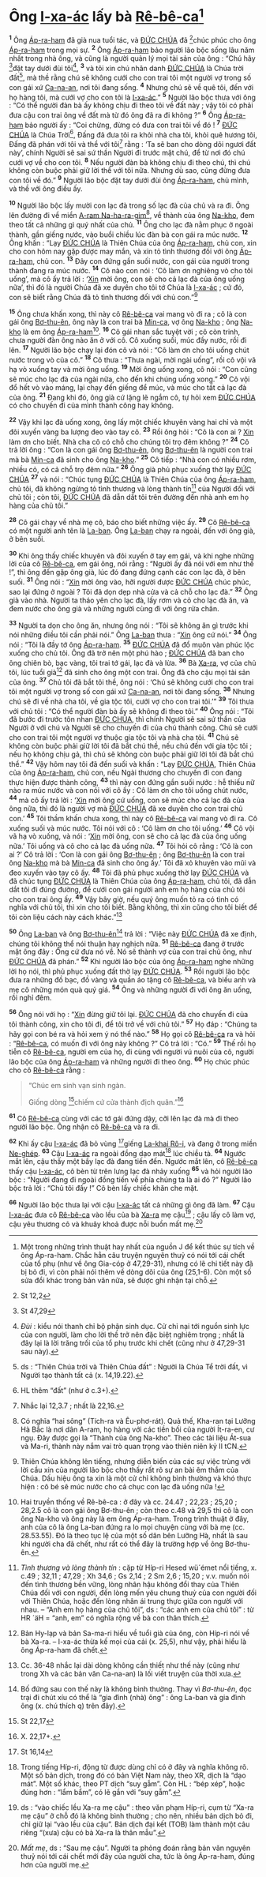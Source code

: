 # Ông [I-xa-ác]() lấy bà [Rê-bê-ca]()[^1-8ffcd19f-ee70-4ec1-b3d0-f6542a8e4817]
<sup><b>1</b></sup> Ông [Áp-ra-ham]() đã già nua tuổi tác, và [ĐỨC CHÚA]() đã [^1@-8ffcd19f-ee70-4ec1-b3d0-f6542a8e4817]chúc phúc cho ông [Áp-ra-ham]() trong mọi sự. <sup><b>2</b></sup> Ông [Áp-ra-ham]() bảo người lão bộc sống lâu năm nhất trong nhà ông, và cũng là người quản lý mọi tài sản của ông : “Chú hãy [^2@-8ffcd19f-ee70-4ec1-b3d0-f6542a8e4817]đặt tay dưới đùi tôi[^2-8ffcd19f-ee70-4ec1-b3d0-f6542a8e4817], <sup><b>3</b></sup> và tôi xin chú nhân danh [ĐỨC CHÚA]() là Chúa trời đất[^3-8ffcd19f-ee70-4ec1-b3d0-f6542a8e4817], mà thề rằng chú sẽ không cưới cho con trai tôi một người vợ trong số con gái xứ [Ca-na-an](), nơi tôi đang sống. <sup><b>4</b></sup> Nhưng chú sẽ về quê tôi, đến với họ hàng tôi, mà cưới vợ cho con tôi là [I-xa-ác]().” <sup><b>5</b></sup> Người lão bộc thưa với ông : “Có thể người đàn bà ấy không chịu đi theo tôi về đất này ; vậy tôi có phải đưa cậu con trai ông về đất mà từ đó ông đã ra đi không ?” <sup><b>6</b></sup> Ông [Áp-ra-ham]() bảo người ấy : “Coi chừng, đừng có đưa con trai tôi về đó ! <sup><b>7</b></sup> [ĐỨC CHÚA]() là Chúa Trời[^4-8ffcd19f-ee70-4ec1-b3d0-f6542a8e4817], Đấng đã đưa tôi ra khỏi nhà cha tôi, khỏi quê hương tôi, Đấng đã phán với tôi và thề với tôi[^5-8ffcd19f-ee70-4ec1-b3d0-f6542a8e4817] rằng : ‘Ta sẽ ban cho dòng dõi ngươi đất này’, chính Người sẽ sai sứ thần Người đi trước mặt chú, để từ nơi đó chú cưới vợ về cho con tôi. <sup><b>8</b></sup> Nếu người đàn bà không chịu đi theo chú, thì chú không còn buộc phải giữ lời thề với tôi nữa. Nhưng dù sao, cũng đừng đưa con tôi về đó.” <sup><b>9</b></sup> Người lão bộc đặt tay dưới đùi ông [Áp-ra-ham](), chủ mình, và thề với ông điều ấy.

<sup><b>10</b></sup> Người lão bộc lấy mười con lạc đà trong số lạc đà của chủ và ra đi. Ông lên đường đi về miền [A-ram Na-ha-ra-gim]()[^6-8ffcd19f-ee70-4ec1-b3d0-f6542a8e4817], về thành của ông [Na-kho](), đem theo tất cả những gì quý nhất của chủ. <sup><b>11</b></sup> Ông cho lạc đà nằm phục ở ngoài thành, gần giếng nước, vào buổi chiều lúc đàn bà con gái ra múc nước. <sup><b>12</b></sup> Ông khấn : “Lạy [ĐỨC CHÚA]() là Thiên Chúa của ông [Áp-ra-ham](), chủ con, xin cho con hôm nay gặp được may mắn, và xin tỏ tình thương đối với ông [Áp-ra-ham](), chủ con. <sup><b>13</b></sup> Đây con đứng gần suối nước, con gái của người trong thành đang ra múc nước. <sup><b>14</b></sup> Cô nào con nói : ‘Cô làm ơn nghiêng vò cho tôi uống’, mà cô ấy trả lời : ‘[Xin]() mời ông, con sẽ cho cả lạc đà của ông uống nữa’, thì đó là người Chúa đã xe duyên cho tôi tớ Chúa là [I-xa-ác]() ; cứ đó, con sẽ biết rằng Chúa đã tỏ tình thương đối với chủ con.”[^7-8ffcd19f-ee70-4ec1-b3d0-f6542a8e4817]

<sup><b>15</b></sup> Ông chưa khấn xong, thì này cô [Rê-bê-ca]() vai mang vò đi ra ; cô là con gái ông [Bơ-thu-ên](), ông này là con trai bà [Min-ca](), vợ ông [Na-kho]() ; ông [Na-kho]() là em ông [Áp-ra-ham]()[^8-8ffcd19f-ee70-4ec1-b3d0-f6542a8e4817]. <sup><b>16</b></sup> Cô gái nhan sắc tuyệt vời ; cô còn trinh, chưa người đàn ông nào ăn ở với cô. Cô xuống suối, múc đầy nước, rồi đi lên. <sup><b>17</b></sup> Người lão bộc chạy lại đón cô và nói : “Cô làm ơn cho tôi uống chút nước trong vò của cô.” <sup><b>18</b></sup> Cô thưa : “Thưa ngài, mời ngài uống”, rồi cô vội vã hạ vò xuống tay và mời ông uống. <sup><b>19</b></sup> Mời ông uống xong, cô nói : “Con cũng sẽ múc cho lạc đà của ngài nữa, cho đến khi chúng uống xong.” <sup><b>20</b></sup> Cô vội đổ hết vò vào máng, lại chạy đến giếng để múc, và múc cho tất cả lạc đà của ông. <sup><b>21</b></sup> Đang khi đó, ông già cứ lặng lẽ ngắm cô, tự hỏi xem [ĐỨC CHÚA]() có cho chuyến đi của mình thành công hay không.

<sup><b>22</b></sup> Vậy khi lạc đà uống xong, ông lấy một chiếc khuyên vàng hai chỉ và một đôi xuyến vàng ba lượng đeo vào tay cô. <sup><b>23</b></sup> Rồi ông hỏi : “Cô là con ai ? [Xin]() làm ơn cho biết. Nhà cha cô có chỗ cho chúng tôi trọ đêm không ?” <sup><b>24</b></sup> Cô trả lời ông : “Con là con gái ông [Bơ-thu-ên](), ông [Bơ-thu-ên]() là người con trai mà bà [Min-ca]() đã sinh cho ông [Na-kho]().” <sup><b>25</b></sup> Cô tiếp : “Nhà con có nhiều rơm, nhiều cỏ, có cả chỗ trọ đêm nữa.” <sup><b>26</b></sup> Ông già phủ phục xuống thờ lạy [ĐỨC CHÚA]() <sup><b>27</b></sup> và nói : “Chúc tụng [ĐỨC CHÚA]() là Thiên Chúa của ông [Áp-ra-ham](), chủ tôi, đã không ngừng tỏ tình thương và lòng thành tín[^9-8ffcd19f-ee70-4ec1-b3d0-f6542a8e4817] của Người đối với chủ tôi ; còn tôi, [ĐỨC CHÚA]() đã dẫn dắt tôi trên đường đến nhà anh em họ hàng của chủ tôi.”

<sup><b>28</b></sup> Cô gái chạy về nhà mẹ cô, báo cho biết những việc ấy. <sup><b>29</b></sup> Cô [Rê-bê-ca]() có một người anh tên là [La-ban](). Ông [La-ban]() chạy ra ngoài, đến với ông già, ở bên suối.

<sup><b>30</b></sup> Khi ông thấy chiếc khuyên và đôi xuyến ở tay em gái, và khi nghe những lời của cô [Rê-bê-ca](), em gái ông, nói rằng : “Người ấy đã nói với em như thế !”, thì ông đến gặp ông già, lúc đó đang đứng cạnh các con lạc đà, ở bên suối. <sup><b>31</b></sup> Ông nói : “[Xin]() mời ông vào, hỡi người được [ĐỨC CHÚA]() chúc phúc, sao lại đứng ở ngoài ? Tôi đã dọn dẹp nhà cửa và cả chỗ cho lạc đà.” <sup><b>32</b></sup> Ông già vào nhà. Người ta tháo yên cho lạc đà, lấy rơm và cỏ cho lạc đà ăn, và đem nước cho ông già và những người cùng đi với ông rửa chân.

<sup><b>33</b></sup> Người ta dọn cho ông ăn, nhưng ông nói : “Tôi sẽ không ăn gì trước khi nói những điều tôi cần phải nói.” Ông [La-ban]() thưa : “[Xin]() ông cứ nói.” <sup><b>34</b></sup> Ông nói : “Tôi là đầy tớ ông [Áp-ra-ham](). <sup><b>35</b></sup> [ĐỨC CHÚA]() đã đổ muôn vàn phúc lộc xuống cho chủ tôi. Ông đã trở nên một phú hào ; [ĐỨC CHÚA]() đã ban cho ông chiên bò, bạc vàng, tôi trai tớ gái, lạc đà và lừa. <sup><b>36</b></sup> Bà [Xa-ra](), vợ của chủ tôi, lúc tuổi già[^10-8ffcd19f-ee70-4ec1-b3d0-f6542a8e4817] đã sinh cho ông một con trai. Ông đã cho cậu mọi tài sản của ông. <sup><b>37</b></sup> Chủ tôi đã bắt tôi thề, ông nói : ‘Chú sẽ không cưới cho con trai tôi một người vợ trong số con gái xứ [Ca-na-an](), nơi tôi đang sống. <sup><b>38</b></sup> Nhưng chú sẽ đi về nhà cha tôi, về gia tộc tôi, cưới vợ cho con trai tôi.’” <sup><b>39</b></sup> Tôi thưa với chủ tôi : “Có thể người đàn bà ấy sẽ không đi theo tôi.” <sup><b>40</b></sup> Ông nói : “Tôi đã bước đi trước tôn nhan [ĐỨC CHÚA](), thì chính Người sẽ sai sứ thần của Người ở với chú và Người sẽ cho chuyến đi của chú thành công. Chú sẽ cưới cho con trai tôi một người vợ thuộc gia tộc tôi và nhà cha tôi. <sup><b>41</b></sup> Chú sẽ không còn buộc phải giữ lời tôi đã bắt chú thề, nếu chú đến với gia tộc tôi ; nếu họ không chịu gả, thì chú sẽ không còn buộc phải giữ lời tôi đã bắt chú thề.” <sup><b>42</b></sup> Vậy hôm nay tôi đã đến suối và khấn : “Lạy [ĐỨC CHÚA](), Thiên Chúa của ông [Áp-ra-ham](), chủ con, nếu Ngài thương cho chuyến đi con đang thực hiện được thành công, <sup><b>43</b></sup> thì này con đứng gần suối nước : hễ thiếu nữ nào ra múc nước và con nói với cô ấy : Cô làm ơn cho tôi uống chút nước, <sup><b>44</b></sup> mà cô ấy trả lời : ‘[Xin]() mời ông cứ uống, con sẽ múc cho cả lạc đà của ông nữa, thì đó là người vợ mà [ĐỨC CHÚA]() đã xe duyên cho con trai chủ con.’ <sup><b>45</b></sup> Tôi thầm khấn chưa xong, thì này cô [Rê-bê-ca]() vai mang vò đi ra. Cô xuống suối và múc nước. Tôi nói với cô : ‘Cô làm ơn cho tôi uống.’ <sup><b>46</b></sup> Cô vội vã hạ vò xuống, và nói : ‘[Xin]() mời ông, con sẽ cho cả lạc đà của ông uống nữa.’ Tôi uống và cô cho cả lạc đà uống nữa. <sup><b>47</b></sup> Tôi hỏi cô rằng : ‘Cô là con ai ?’ Cô trả lời : ‘Con là con gái ông [Bơ-thu-ên]() ; ông [Bơ-thu-ên]() là con trai ông [Na-kho]() mà bà [Min-ca]() đã sinh cho ông ấy.’ Tôi đã xỏ khuyên vào mũi và đeo xuyến vào tay cô ấy. <sup><b>48</b></sup> Tôi đã phủ phục xuống thờ lạy [ĐỨC CHÚA]() và đã chúc tụng [ĐỨC CHÚA]() là Thiên Chúa của ông [Áp-ra-ham](), chủ tôi, đã dẫn dắt tôi đi đúng đường, để cưới con gái người anh em họ hàng của chủ tôi cho con trai ông ấy. <sup><b>49</b></sup> Vậy bây giờ, nếu quý ông muốn tỏ ra có tình có nghĩa với chủ tôi, thì xin cho tôi biết. Bằng không, thì xin cũng cho tôi biết để tôi còn liệu cách này cách khác.”[^11-8ffcd19f-ee70-4ec1-b3d0-f6542a8e4817]

<sup><b>50</b></sup> Ông [La-ban]() và ông [Bơ-thu-ên]()[^12-8ffcd19f-ee70-4ec1-b3d0-f6542a8e4817] trả lời : “Việc này [ĐỨC CHÚA]() đã xe định, chúng tôi không thể nói thuận hay nghịch nữa. <sup><b>51</b></sup> [Rê-bê-ca]() đang ở trước mặt ông đây : Ông cứ đưa nó về. Nó sẽ thành vợ của con trai chủ ông, như [ĐỨC CHÚA]() đã phán.” <sup><b>52</b></sup> Khi người lão bộc của ông [Áp-ra-ham]() nghe những lời họ nói, thì phủ phục xuống đất thờ lạy [ĐỨC CHÚA](). <sup><b>53</b></sup> Rồi người lão bộc đưa ra những đồ bạc, đồ vàng và quần áo tặng cô [Rê-bê-ca](), và biếu anh và mẹ cô những món quà quý giá. <sup><b>54</b></sup> Ông và những người đi với ông ăn uống, rồi nghỉ đêm.

<sup><b>56</b></sup> Ông nói với họ : “[Xin]() đừng giữ tôi lại. [ĐỨC CHÚA]() đã cho chuyến đi của tôi thành công, xin cho tôi đi, để tôi trở về với chủ tôi.” <sup><b>57</b></sup> Họ đáp : “Chúng ta hãy gọi con bé ra và hỏi xem ý nó thế nào.” <sup><b>58</b></sup> Họ gọi cô [Rê-bê-ca]() ra và hỏi : “[Rê-bê-ca](), có muốn đi với ông này không ?” Cô trả lời : “Có.” <sup><b>59</b></sup> Thế rồi họ tiễn cô [Rê-bê-ca](), người em của họ, đi cùng với người vú nuôi của cô, người lão bộc của ông [Áp-ra-ham]() và những người đi theo ông. <sup><b>60</b></sup> Họ chúc phúc cho cô [Rê-bê-ca]() rằng :

> “Chúc em sinh vạn sinh ngàn.
>
> Giống dòng [^3@-8ffcd19f-ee70-4ec1-b3d0-f6542a8e4817]chiếm cứ cửa thành địch quân.”[^13-8ffcd19f-ee70-4ec1-b3d0-f6542a8e4817]

<sup><b>61</b></sup> Cô [Rê-bê-ca]() cùng với các tớ gái đứng dậy, cỡi lên lạc đà mà đi theo người lão bộc. Ông nhận cô [Rê-bê-ca]() và ra đi.

<sup><b>62</b></sup> Khi ấy cậu [I-xa-ác]() đã bỏ vùng [^4@-8ffcd19f-ee70-4ec1-b3d0-f6542a8e4817]giếng [La-khai Rô-i](), và đang ở trong miền [Ne-ghép](). <sup><b>63</b></sup> Cậu [I-xa-ác]() ra ngoài đồng dạo mát[^14-8ffcd19f-ee70-4ec1-b3d0-f6542a8e4817] lúc chiều tà. <sup><b>64</b></sup> Ngước mắt lên, cậu thấy một bầy lạc đà đang tiến đến. Ngước mắt lên, cô [Rê-bê-ca]() thấy cậu [I-xa-ác](), cô bèn từ trên lưng lạc đà nhảy xuống <sup><b>65</b></sup> và hỏi người lão bộc : “Người đang đi ngoài đồng tiến về phía chúng ta là ai đó ?” Người lão bộc trả lời : “Chủ tôi đấy !” Cô bèn lấy chiếc khăn che mặt.

<sup><b>66</b></sup> Người lão bộc thưa lại với cậu [I-xa-ác]() tất cả những gì ông đã làm. <sup><b>67</b></sup> Cậu [I-xa-ác]() đưa cô [Rê-bê-ca]() vào lều của bà [Xa-ra]() mẹ cậu[^15-8ffcd19f-ee70-4ec1-b3d0-f6542a8e4817] ; cậu lấy cô làm vợ, cậu yêu thương cô và khuây khoả được nỗi buồn mất mẹ.[^16-8ffcd19f-ee70-4ec1-b3d0-f6542a8e4817]

[^1-8ffcd19f-ee70-4ec1-b3d0-f6542a8e4817]: Một trong những trình thuật hay nhất của nguồn J để kết thúc sự tích về ông Áp-ra-ham. Chắc hẳn câu truyện nguyên thuỷ có nói tới cái chết của tổ phụ (như về ông Gia-cóp ở 47,29-31), nhưng có lẽ chi tiết này đã bị bỏ đi, vì còn phải nói thêm về dòng dõi của ông (25,1-6). Còn một số sửa đổi khác trong bản văn nữa, sẽ được ghi nhận tại chỗ.
[^2-8ffcd19f-ee70-4ec1-b3d0-f6542a8e4817]: *Đùi* : kiểu nói thanh chỉ bộ phận sinh dục. Cử chỉ nại tới nguồn sinh lực của con người, làm cho lời thề trở nên đặc biệt nghiêm trọng ; nhất là đây lại là lời trăng trối của tổ phụ trước khi chết (cũng như ở 47,29-31 sau này).
[^3-8ffcd19f-ee70-4ec1-b3d0-f6542a8e4817]: ds : “Thiên Chúa trời và Thiên Chúa đất” : Người là Chúa Tể trời đất, vì Người tạo thành tất cả (x. 14,19.22).
[^4-8ffcd19f-ee70-4ec1-b3d0-f6542a8e4817]: HL thêm “đất” (như ở c.3+).
[^5-8ffcd19f-ee70-4ec1-b3d0-f6542a8e4817]: Nhắc lại 12,3.7 ; nhất là 22,16.
[^6-8ffcd19f-ee70-4ec1-b3d0-f6542a8e4817]: Có nghĩa “hai sông” (Tích-ra và Êu-phơ-rát). Quả thế, Kha-ran tại Lưỡng Hà Bắc là nơi dân A-ram, họ hàng với các tiền bối của người Ít-ra-en, cư ngụ. Đây được gọi là “Thành của ông Na-kho”. Theo các tài liệu Át-sua và Ma-ri, thành này nắm vai trò quan trọng vào thiên niên kỷ II tCN.
[^7-8ffcd19f-ee70-4ec1-b3d0-f6542a8e4817]: Thiên Chúa không lên tiếng, nhưng diễn biến của các sự việc trùng với lời cầu xin của người lão bộc cho thấy rất rõ sự an bài êm thắm của Chúa. Dấu hiệu ông ta xin là một cử chỉ không bình thường và khó thực hiện : cô bé sẽ múc nước cho cả chục con lạc đà uống nữa !
[^8-8ffcd19f-ee70-4ec1-b3d0-f6542a8e4817]: Hai truyền thống về Rê-bê-ca : ở đây và cc. 24.47 ; 22,23 ; 25,20 ; 28,2.5 cô là con gái ông Bơ-thu-ên ; còn theo c.48 và 29,5 thì cô là con ông Na-kho và ông này là em ông Áp-ra-ham. Trong trình thuật ở đây, anh của cô là ông La-ban đứng ra lo mọi chuyện cùng với bà mẹ (cc. 28.53.55). Đó là theo tục lệ của một số dân bên Lưỡng Hà, nhất là sau khi người cha đã chết, như rất có thể đây là trường hợp về ông Bơ-thu-ên.
[^9-8ffcd19f-ee70-4ec1-b3d0-f6542a8e4817]: *Tình thương và lòng thành tín* : cặp từ Híp-ri Hesed wü´émet nổi tiếng, x. c.49 ; 32,11 ; 47,29 ; Xh 34,6 ; Gs 2,14 ; 2 Sm 2,6 ; 15,20 ; v.v. muốn nói đến tình thương bền vững, lòng nhân hậu không đổi thay của Thiên Chúa đối với con người, đến lòng mến yêu chung thuỷ của con người đối với Thiên Chúa, hoặc đến lòng nhân ái trung thực giữa con người với nhau. – “Anh em họ hàng của chủ tôi”, ds : “các anh em của chủ tôi” : từ HR ´äH = “anh, em” có nghĩa rộng về bà con thân thích.
[^10-8ffcd19f-ee70-4ec1-b3d0-f6542a8e4817]: Bản Hy-lạp và bản Sa-ma-ri hiểu về tuổi già của ông, còn Híp-ri nói về bà Xa-ra. – I-xa-ác thừa kế mọi của cải (x. 25,5), như vậy, phải hiểu là ông Áp-ra-ham đã chết.
[^11-8ffcd19f-ee70-4ec1-b3d0-f6542a8e4817]: Cc. 36-48 nhắc lại dài dòng không cần thiết như thế này (cũng như trong Xh và các bản văn Ca-na-an) là lối viết truyện của thời xưa.
[^12-8ffcd19f-ee70-4ec1-b3d0-f6542a8e4817]: Bố đứng sau con thế này là không bình thường. Thay vì *Bơ-thu-ên*, đọc trại đi chút xíu có thể là “gia đình (nhà) ông” : ông La-ban và gia đình ông (x. chú thích q) trên đây).
[^13-8ffcd19f-ee70-4ec1-b3d0-f6542a8e4817]: X. 22,17+.
[^14-8ffcd19f-ee70-4ec1-b3d0-f6542a8e4817]: Trong tiếng Híp-ri, động từ được dùng chỉ có ở đây và nghĩa không rõ. Một số bản dịch, trong đó có bản Việt Nam này, theo XR, dịch là “dạo mát”. Một số khác, theo PT dịch “suy gẫm”. Còn HL : “bép xép”, hoặc đúng hơn : “lẩm bẩm”, có lẽ gần với “suy gẫm”.
[^15-8ffcd19f-ee70-4ec1-b3d0-f6542a8e4817]: ds : “vào chiếc lều Xa-ra mẹ cậu” : theo văn phạm Híp-ri, cụm từ “Xa-ra mẹ cậu” ở chỗ đó là không bình thường ; cho nên, nhiều bản dịch bỏ đi, chỉ giữ lại “vào lều của cậu”. Bản dịch đại kết (TOB) làm thành một câu riêng “(xưa) cậu có bà Xa-ra là thân mẫu”.
[^16-8ffcd19f-ee70-4ec1-b3d0-f6542a8e4817]: *Mất mẹ*, ds : “Sau mẹ cậu”. Người ta phỏng đoán rằng bản văn nguyên thuỷ nói tới cái chết mới đây của người cha, tức là ông Áp-ra-ham, đúng hơn của người mẹ.
[^1@-8ffcd19f-ee70-4ec1-b3d0-f6542a8e4817]: St 12,2
[^2@-8ffcd19f-ee70-4ec1-b3d0-f6542a8e4817]: St 47,29
[^3@-8ffcd19f-ee70-4ec1-b3d0-f6542a8e4817]: St 22,17
[^4@-8ffcd19f-ee70-4ec1-b3d0-f6542a8e4817]: St 16,14